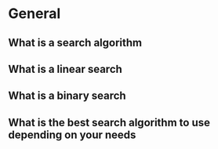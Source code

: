 # General

##    What is a search algorithm
##    What is a linear search
##    What is a binary search
##    What is the best search algorithm to use depending on your needs
